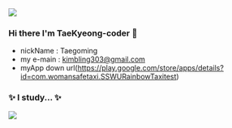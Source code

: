 <img src="https://capsule-render.vercel.app/api?type=wave&color=#D1B2FF&height=300&section=header&text=TaeKyeong's%20Git&fontSize=90" />


### Hi there I'm TaeKyeong-coder 👋
- nickName : Taegoming
- my e-main : kimbling303@gmail.com
- myApp down url(https://play.google.com/store/apps/details?id=com.womansafetaxi.SSWURainbowTaxitest)


 ### ✨ I study... ✨


<img
  src="https://img.shields.io/badge/HTML5-E34F26?style=flat-square&logo=HTML5&logoColor=white"
/>


<!--
**TaeKyeong-coder/TaeKyeong-coder** is a ✨ _special_ ✨ repository because its `README.md` (this file) appears on your GitHub profile.

Here are some ideas to get you started:

- 🔭 I’m currently working on ...
- 🌱 I’m currently learning ...
- 👯 I’m looking to collaborate on ...
- 🤔 I’m looking for help with ...
- 💬 Ask me about ...
- 📫 How to reach me: ...
- 😄 Pronouns: ...
- ⚡ Fun fact: ...
-->
